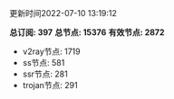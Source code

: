 更新时间2022-07-10 13:19:12

**总订阅: 397**
**总节点: 15376**
**有效节点: 2872**
- v2ray节点: 1719
- ss节点: 581
- ssr节点: 281
- trojan节点: 291
